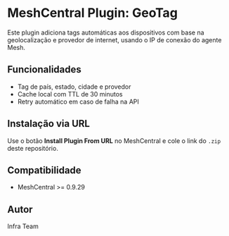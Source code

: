 # MeshCentral Plugin: GeoTag

Este plugin adiciona tags automáticas aos dispositivos com base na geolocalização e provedor de internet, usando o IP de conexão do agente Mesh.

## Funcionalidades
- Tag de país, estado, cidade e provedor
- Cache local com TTL de 30 minutos
- Retry automático em caso de falha na API

## Instalação via URL
Use o botão **Install Plugin From URL** no MeshCentral e cole o link do `.zip` deste repositório.

## Compatibilidade
- MeshCentral >= 0.9.29

## Autor
Infra Team
